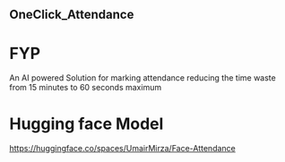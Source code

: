 ## OneClick_Attendance
# FYP

An AI powered Solution for marking attendance reducing the time waste from 15 minutes to 60 seconds maximum

# Hugging face Model 

https://huggingface.co/spaces/UmairMirza/Face-Attendance
